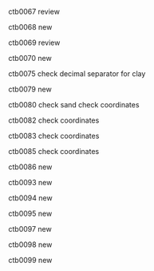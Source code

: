 ctb0067
review

ctb0068
new

ctb0069
review

ctb0070
new

ctb0075
check decimal separator for clay

ctb0079
new

ctb0080
check sand
check coordinates

ctb0082
check coordinates

ctb0083
check coordinates

ctb0085
check coordinates

ctb0086
new

ctb0093
new

ctb0094
new

ctb0095
new

ctb0097
new

ctb0098
new

ctb0099
new
